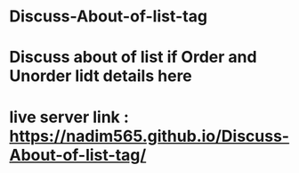 # Discuss-About-of-list-tag
# Discuss about of list if Order and Unorder lidt details here 
# live server link : https://nadim565.github.io/Discuss-About-of-list-tag/
